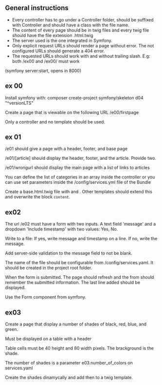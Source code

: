 ## General instructions

- Every controller has to go under a Controller folder,  should be suffixed with Controller and should have a class with the file name.
- The content of every page should be in twig files and every twig file should have the file extension .html.twig
- The server used is the one integrated in Symfony.
- Only explicit request URLs should render a page without error. The not configured URLs should generate a 404 error.
- The requested URLs should work with and without trailing slash. E.g: both /ex00 and /ex00/ must work

(symfony server:start, opens in 8000)

## ex 00

Install symfony with: composer create-project symfony/skeleton d04 "^versionLTS"

Create a page that is viewable on the following URL /e00/firstpage

Only a controller and no template should be used.

## ex 01

/e01 should give a page with a header, footer, and base page

/e01/\[article\] should display the header, footer, and the article. Provide two.

/e01/wrongurl should display the main page with a list of links to articles

You can define the list of categories in an array inside the controller or you can use set parameters inside the /config/services.yml file of the Bundle

Create a base.html.twig file with <html> and <body>. Other templates should extend this and overwrite the block `content`.

## ex02

The url /e02 must have a form with two inputs. A text field 'message' and a dropdown 'Include timestamp' with two values: Yes, No.

Write to a file: If yes, write message and timestamp on a line. If no, write the message.

Add server-side validation to the message field to not be blank.

The name of the file should be configurable from /config/services.yaml. It should be created in the project root folder.

When the form is submitted. The page should refresh and the from should remember the submitted information. The last line added should be displayed.

Use the Form component from symfony.

## ex03

Create a page that display a number of shades of black, red, blue, and green.

Must be displayed on a table with a header

Table cells must be 40 height and 80 width pixels. The brackground is the shade.

The number of shades is a parameter e03.number_of_colors on services.yaml

Create the shades dinamycally and add then to a twig template.


